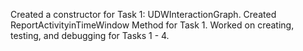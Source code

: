 Created a constructor for Task 1: UDWInteractionGraph.
Created ReportActivityinTimeWindow Method for Task 1.
Worked on creating, testing, and debugging for Tasks 1 - 4.
